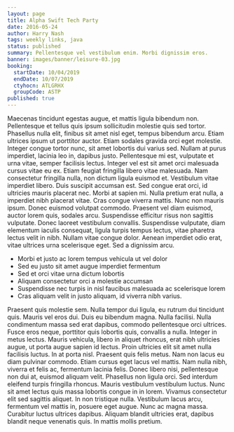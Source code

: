 ```yaml
---
layout: page
title: Alpha Swift Tech Party
date: 2016-05-24
author: Harry Nash
tags: weekly links, java
status: published
summary: Pellentesque vel vestibulum enim. Morbi dignissim eros.
banner: images/banner/leisure-03.jpg
booking:
  startDate: 10/04/2019
  endDate: 10/07/2019
  ctyhocn: ATLGRHX
  groupCode: ASTP
published: true
---
```

Maecenas tincidunt egestas augue, et mattis ligula bibendum non. Pellentesque et tellus quis ipsum sollicitudin molestie quis sed tortor. Phasellus nulla elit, finibus sit amet nisl eget, tempus bibendum arcu. Etiam ultrices ipsum ut porttitor auctor. Etiam sodales gravida orci eget molestie. Integer congue tortor nunc, sit amet lobortis dui varius sed. Nullam at purus imperdiet, lacinia leo in, dapibus justo. Pellentesque mi est, vulputate et urna vitae, semper facilisis lectus. Integer vel est sit amet orci malesuada cursus vitae eu ex. Etiam feugiat fringilla libero vitae malesuada. Nam consectetur fringilla nulla, non dictum ligula euismod et. Vestibulum vitae imperdiet libero. Duis suscipit accumsan est. Sed congue erat orci, id ultricies mauris placerat nec. Morbi at sapien mi. Nulla pretium erat nulla, a imperdiet nibh placerat vitae.
Cras congue viverra mattis. Nunc non mauris ipsum. Donec euismod volutpat commodo. Praesent vel diam euismod, auctor lorem quis, sodales arcu. Suspendisse efficitur risus non sagittis vulputate. Donec laoreet vestibulum convallis. Suspendisse vulputate, diam elementum iaculis consequat, ligula turpis tempus lectus, vitae pharetra lectus velit in nibh. Nullam vitae congue dolor. Aenean imperdiet odio erat, vitae ultrices urna scelerisque eget. Sed a dignissim arcu.

* Morbi et justo ac lorem tempus vehicula ut vel dolor
* Sed eu justo sit amet augue imperdiet fermentum
* Sed et orci vitae urna dictum lobortis
* Aliquam consectetur orci a molestie accumsan
* Suspendisse nec turpis in nisl faucibus malesuada ac scelerisque lorem
* Cras aliquam velit in justo aliquam, id viverra nibh varius.

Praesent quis molestie sem. Nulla tempor dui ligula, eu rutrum dui tincidunt quis. Mauris vel eros dui. Duis eu bibendum magna. Nulla facilisi. Nulla condimentum massa sed erat dapibus, commodo pellentesque orci ultrices. Fusce eros neque, porttitor quis lobortis quis, convallis a nulla. Integer in metus lectus. Mauris vehicula, libero in aliquet rhoncus, erat nibh ultricies augue, ut porta augue sapien id lectus. Proin ultricies elit sit amet nulla facilisis luctus. In at porta nisl.
Praesent quis felis metus. Nam non lacus eu diam pulvinar commodo. Etiam cursus eget lacus vel mattis. Nam nulla nibh, viverra et felis ac, fermentum lacinia felis. Donec libero nisi, pellentesque non dui at, euismod aliquam velit. Phasellus non ligula orci. Sed interdum eleifend turpis fringilla rhoncus. Mauris vestibulum vestibulum luctus. Nunc sit amet lectus quis massa lobortis congue in in lorem. Vivamus consectetur elit sed sagittis aliquet. In non tristique nulla. Vestibulum lacus arcu, fermentum vel mattis in, posuere eget augue. Nunc ac magna massa. Curabitur luctus ultrices dapibus. Aliquam blandit ultricies erat, dapibus blandit neque venenatis quis. In mattis mollis pretium.
